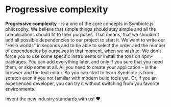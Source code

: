 # Progressive complexity

**Progressive complexity** - is a one of the core concepts in Symbiote.js philosophy. 
We believe that simple things should stay simple and all the complications should fit to their purposes. That means, that we shouldn't add all possible dependencies to our project to start it. We want to write our "Hello worlds" in seconds and to be able to select the order and the number of dependencies by ourselves in that moment, when we wish to. We don't force you to use some specific instruments or install the tons on npm-packages. You can add everything later, and only if you sure that you need them, or skip some at all. All you need to create your application - is the browser and the text editor. So you can start to learn Symbiote.js from scratch even if you not familiar with modern build tools yet. Or, if you an experienced developer, you can try it without switching from you favorite environments.

Invent the new industry standards with us! ❤️